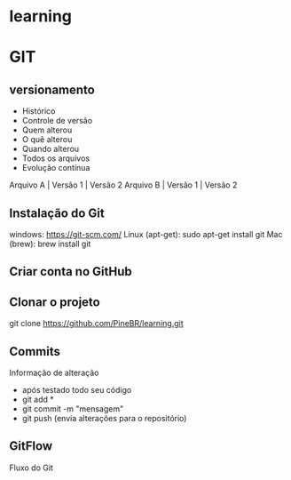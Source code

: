 # learning

# GIT
## versionamento
- Histórico
- Controle de versão
- Quem alterou
- O quê alterou
- Quando alterou
- Todos os arquivos
- Evolução contínua

Arquivo A | Versão 1 | Versão 2
Arquivo B | Versão 1 | Versão 2

## Instalação do Git
windows: https://git-scm.com/
Linux (apt-get): sudo apt-get install git
Mac (brew): brew install git

## Criar conta no GitHub

## Clonar o projeto
git clone https://github.com/PineBR/learning.git

## Commits
Informação de alteração
- após testado todo seu código
- git add *
- git commit -m "mensagem"
- git push (envia alterações para o repositório)

## GitFlow
Fluxo do Git

